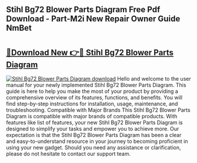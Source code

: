 ## Stihl Bg72 Blower Parts Diagram Free Pdf Download - Part-M2i New Repair Owner Guide NmBet

# <h2><a href="http://dftsz4.blite.top/?on=Stihl+Bg72+Blower+Parts+Diagram">🔗Download New 👉🔴 Stihl Bg72 Blower Parts Diagram</a></h2>

[![Stihl Bg72 Blower Parts Diagram download](https://i.imgur.com/lujVjoI.png)](http://dftsz4.blite.top/?on=Stihl+Bg72+Blower+Parts+Diagram)
Hello and welcome to the user manual for your newly implemented Stihl Bg72 Blower Parts Diagram. This guide is here to help you make the most of your product by providing a comprehensive overview of its features, functions, and benefits. You will find step-by-step instructions for installation, usage, maintenance, and troubleshooting. Compatible with Major Brands This Stihl Bg72 Blower Parts Diagram is compatible with major brands of compatible products. With features like list of features, your new Stihl Bg72 Blower Parts Diagram is designed to simplify your tasks and empower you to achieve more. Our expectation is that the Stihl Bg72 Blower Parts Diagram has been a clear and easy-to-understand resource in your journey to becoming proficient in using your new gadget. Should you need any assistance or clarification, please do not hesitate to contact our support team.
